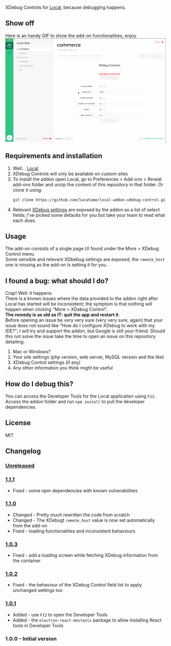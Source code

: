 XDebug Controls for [Local][0475-0001], because debugging happens.

## Show off
Here is an handy GIF to show the add-on functionalities, enjoy.
![Version 1 demo](/doc/images/version-1-demo.gif?raw=true "Version 1 demo")

## Requirements and installation
1. Well... [Local][0475-0001]
2. XDebug Controls will only be available on custom sites
3. To install the addon open Local, go to Preferences > Add-ons > Reveal add-ons folder and unzip the content of this repository in that folder. Or clone it using:
	```bash
 	git clone https://github.com/lucatume/local-addon-xdebug-control.git
	```
4. Relevant [XDebug settings][0475-0002] are exposed by the addon as a list of select fields; I've picked some defaults for you but take your team to read what each does.

## Usage
The add-on consists of a single page UI found under the More > XDebug Control menu.  
Some sensible and relevant XDbebug settings are exposed; the `remote_host` one is missing as the add-on is setting it for you.

## I found a bug: what should I do?
Crap! Well: it happens.  
There is a known issues where the data provided to the addon right after Local has started will be inconsistent; the symptom is that nothing will happen when clicking "More > XDebug Control".  
**The remedy is as old as IT: quit the app and restart it**.  
Before opening an issue be very very sure (very very sure, again) that your issue does not sound like "How do I configure XDebug to work with my IDE?"; I will try and support the addon, but Google is still your friend.
Should this not solve the issue take the time to open an issue on this repository detailing:

1. Mac or Windows?
2. Your site settings (php version, web server, MySQL version and the like)
3. XDebug Control settings (if any)
4. Any other information you think might be useful

## How do I debug this?
You can access the Developer Tools for the Local application using `F12`.  
Access the addon folder and run `npm install` to pull the developer dependencies.  

## License
MIT

## Changelog
### [Unreleased][unreleased]

### [1.1.1][1.1.1]
* Fixed - some npm dependencies with known vulnerabilities

### [1.1.0][1.1.0]
* Changed - Pretty much rewritten the code from scratch
* Changed - The XDebugt `remote_host` value is now set automatically from the add-on
* Fixed - loading functionalities and inconsistent behaviours 

### [1.0.3][1.0.3]
* Fixed - add a loading screen while fetching XDebug information from the container

### [1.0.2][1.0.2]
* Fixed - the behaviour of the XDebug Control field list to apply unchanged settings too

### [1.0.1][1.0.1]
* Added - use `F12` to open the Developer Tools
* Added - the `electron-react-devtools` package to allow installing React tools in Developer Tools

### 1.0.0 - Initial version

[unreleased]: https://github.com/lucatume/local-addon-xdebug-control/compare/1.1.1...HEAD 
[1.1.1]: https://github.com/lucatume/local-addon-xdebug-control/compare/1.1.0...1.1.1
[1.1.0]: https://github.com/lucatume/local-addon-xdebug-control/compare/1.0.3...1.1.0
[1.0.3]: https://github.com/lucatume/local-addon-xdebug-control/compare/1.0.2...1.0.3
[1.0.2]: https://github.com/lucatume/local-addon-xdebug-control/compare/1.0.1...1.0.2
[1.0.1]: https://github.com/lucatume/local-addon-xdebug-control/compare/1.0.0...1.0.1

[0475-0001]: https://local.getflywheel.com/
[0475-0002]: https://xdebug.org/docs/all_settings

